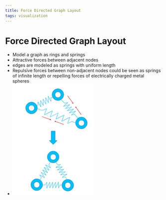 ```yaml
---
title: Force Directed Graph Layout
tags: visualization
---
```


# Force Directed Graph Layout
- Model a graph as rings and springs
- Attractive forces between adjacent nodes
- edges are modeled as springs with uniform length
- Repulsive forces between non-adjacent nodes could be seen as springs of infinite length or repelling forces of electrically charged metal spheres
- ![im](assets/Pasted%20Image%2020220418123559.png)















































































